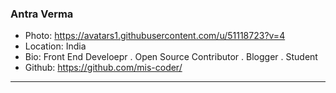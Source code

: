 ### Antra Verma
- Photo: https://avatars1.githubusercontent.com/u/51118723?v=4
- Location: India
- Bio: Front End Develoepr . Open Source Contributor . Blogger . Student
- Github: https://github.com/mis-coder/
***
